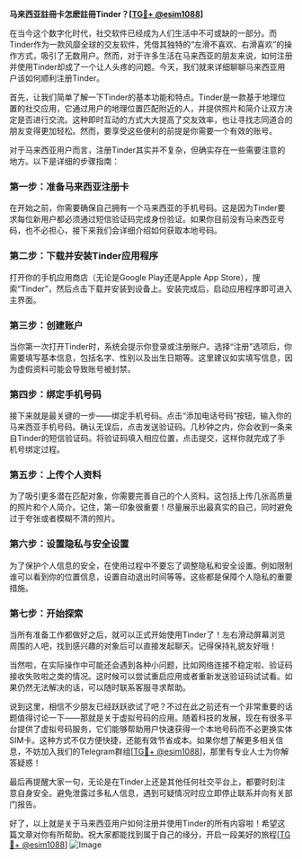 **马来西亚註冊卡怎麽註冊Tinder？[[TG💪+ @esim1088](https://t.me/s/esim1088)]**

在当今这个数字化时代，社交软件已经成为人们生活中不可或缺的一部分。而Tinder作为一款风靡全球的交友软件，凭借其独特的“左滑不喜欢、右滑喜欢”的操作方式，吸引了无数用户。然而，对于许多生活在马来西亚的朋友来说，如何注册并使用Tinder却成了一个让人头疼的问题。今天，我们就来详细聊聊马来西亚用户该如何顺利注册Tinder。

首先，让我们简单了解一下Tinder的基本功能和特点。Tinder是一款基于地理位置的社交应用，它通过用户的地理位置匹配附近的人，并提供照片和简介让双方决定是否进行交流。这种即时互动的方式大大提高了交友效率，也让寻找志同道合的朋友变得更加轻松。然而，要享受这些便利的前提是你需要一个有效的账号。

对于马来西亚用户而言，注册Tinder其实并不复杂，但确实存在一些需要注意的地方。以下是详细的步骤指南：

### 第一步：准备马来西亚注册卡

在开始之前，你需要确保自己拥有一个马来西亚的手机号码。这是因为Tinder要求每位新用户都必须通过短信验证码完成身份验证。如果你目前没有马来西亚号码，也不必担心，接下来我们会详细介绍如何获取本地号码。

### 第二步：下载并安装Tinder应用程序

打开你的手机应用商店（无论是Google Play还是Apple App Store），搜索“Tinder”，然后点击下载并安装到设备上。安装完成后，启动应用程序即可进入主界面。

### 第三步：创建账户

当你第一次打开Tinder时，系统会提示你登录或注册账户。选择“注册”选项后，你需要填写基本信息，包括名字、性别以及出生日期等。这里建议如实填写信息，因为虚假资料可能会导致账号被封禁。

### 第四步：绑定手机号码

接下来就是最关键的一步——绑定手机号码。点击“添加电话号码”按钮，输入你的马来西亚手机号码。确认无误后，点击发送验证码。几秒钟之内，你会收到一条来自Tinder的短信验证码。将验证码填入相应位置，点击提交，这样你就完成了手机号绑定过程。

### 第五步：上传个人资料

为了吸引更多潜在匹配对象，你需要完善自己的个人资料。这包括上传几张高质量的照片和个人简介。记住，第一印象很重要！尽量展示出最真实的自己，同时避免过于夸张或者模糊不清的照片。

### 第六步：设置隐私与安全设置

为了保护个人信息的安全，在使用过程中不要忘了调整隐私和安全设置。例如限制谁可以看到你的位置信息，设置自动退出时间等等。这些都是保障个人隐私的重要措施。

### 第七步：开始探索

当所有准备工作都做好之后，就可以正式开始使用Tinder了！左右滑动屏幕浏览周围的人吧，找到感兴趣的对象后可以直接发起聊天。记得保持礼貌友好哦！

当然啦，在实际操作中可能还会遇到各种小问题，比如网络连接不稳定啦、验证码接收失败啦之类的情况。这时候可以尝试重启应用或者重新发送验证码试试看。如果仍然无法解决的话，可以随时联系客服寻求帮助。

说到这里，相信不少朋友已经跃跃欲试了吧？不过在此之前还有一个非常重要的话题值得讨论一下——那就是关于虚拟号码的应用。随着科技的发展，现在有很多平台提供了虚拟号码服务，它们能够帮助用户快速获得一个本地号码而不必更换实体SIM卡。这种方式不仅方便快捷，还能有效节省成本。如果你想了解更多相关信息，不妨加入我们的Telegram群组[[TG💪+ @esim1088](https://t.me/s/esim1088)]，那里有专业人士为你解答疑惑！

最后再提醒大家一句，无论是在Tinder上还是其他任何社交平台上，都要时刻注意自身安全。避免泄露过多私人信息，遇到可疑情况时应立即停止联系并向有关部门报告。

好了，以上就是关于马来西亚用户如何注册并使用Tinder的所有内容啦！希望这篇文章对你有所帮助。祝大家都能找到属于自己的缘分，开启一段美好的旅程[[TG💪+ @esim1088](https://t.me/s/esim1088)] ![Image](https://i.postimg.cc/4NQfJmqS/Snipaste-2025-05-13-00-14-12.png)